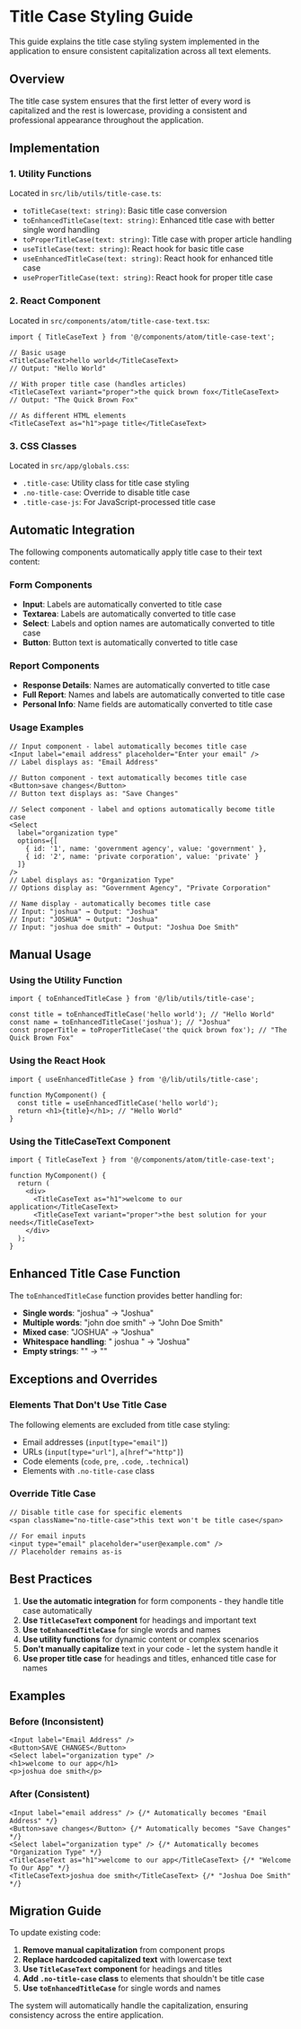 # Title Case Styling Guide

This guide explains the title case styling system implemented in the application to ensure consistent capitalization across all text elements.

## Overview

The title case system ensures that the first letter of every word is capitalized and the rest is lowercase, providing a consistent and professional appearance throughout the application.

## Implementation

### 1. Utility Functions

Located in `src/lib/utils/title-case.ts`:

- `toTitleCase(text: string)`: Basic title case conversion
- `toEnhancedTitleCase(text: string)`: Enhanced title case with better single word handling
- `toProperTitleCase(text: string)`: Title case with proper article handling
- `useTitleCase(text: string)`: React hook for basic title case
- `useEnhancedTitleCase(text: string)`: React hook for enhanced title case
- `useProperTitleCase(text: string)`: React hook for proper title case

### 2. React Component

Located in `src/components/atom/title-case-text.tsx`:

```tsx
import { TitleCaseText } from '@/components/atom/title-case-text';

// Basic usage
<TitleCaseText>hello world</TitleCaseText>
// Output: "Hello World"

// With proper title case (handles articles)
<TitleCaseText variant="proper">the quick brown fox</TitleCaseText>
// Output: "The Quick Brown Fox"

// As different HTML elements
<TitleCaseText as="h1">page title</TitleCaseText>
```

### 3. CSS Classes

Located in `src/app/globals.css`:

- `.title-case`: Utility class for title case styling
- `.no-title-case`: Override to disable title case
- `.title-case-js`: For JavaScript-processed title case

## Automatic Integration

The following components automatically apply title case to their text content:

### Form Components
- **Input**: Labels are automatically converted to title case
- **Textarea**: Labels are automatically converted to title case
- **Select**: Labels and option names are automatically converted to title case
- **Button**: Button text is automatically converted to title case

### Report Components
- **Response Details**: Names are automatically converted to title case
- **Full Report**: Names and labels are automatically converted to title case
- **Personal Info**: Name fields are automatically converted to title case

### Usage Examples

```tsx
// Input component - label automatically becomes title case
<Input label="email address" placeholder="Enter your email" />
// Label displays as: "Email Address"

// Button component - text automatically becomes title case
<Button>save changes</Button>
// Button text displays as: "Save Changes"

// Select component - label and options automatically become title case
<Select 
  label="organization type" 
  options={[
    { id: '1', name: 'government agency', value: 'government' },
    { id: '2', name: 'private corporation', value: 'private' }
  ]}
/>
// Label displays as: "Organization Type"
// Options display as: "Government Agency", "Private Corporation"

// Name display - automatically becomes title case
// Input: "joshua" → Output: "Joshua"
// Input: "JOSHUA" → Output: "Joshua"
// Input: "joshua doe smith" → Output: "Joshua Doe Smith"
```

## Manual Usage

### Using the Utility Function

```tsx
import { toEnhancedTitleCase } from '@/lib/utils/title-case';

const title = toEnhancedTitleCase('hello world'); // "Hello World"
const name = toEnhancedTitleCase('joshua'); // "Joshua"
const properTitle = toProperTitleCase('the quick brown fox'); // "The Quick Brown Fox"
```

### Using the React Hook

```tsx
import { useEnhancedTitleCase } from '@/lib/utils/title-case';

function MyComponent() {
  const title = useEnhancedTitleCase('hello world');
  return <h1>{title}</h1>; // "Hello World"
}
```

### Using the TitleCaseText Component

```tsx
import { TitleCaseText } from '@/components/atom/title-case-text';

function MyComponent() {
  return (
    <div>
      <TitleCaseText as="h1">welcome to our application</TitleCaseText>
      <TitleCaseText variant="proper">the best solution for your needs</TitleCaseText>
    </div>
  );
}
```

## Enhanced Title Case Function

The `toEnhancedTitleCase` function provides better handling for:

- **Single words**: "joshua" → "Joshua"
- **Multiple words**: "john doe smith" → "John Doe Smith"
- **Mixed case**: "JOSHUA" → "Joshua"
- **Whitespace handling**: "  joshua  " → "Joshua"
- **Empty strings**: "" → ""

## Exceptions and Overrides

### Elements That Don't Use Title Case

The following elements are excluded from title case styling:

- Email addresses (`input[type="email"]`)
- URLs (`input[type="url"]`, `a[href^="http"]`)
- Code elements (`code`, `pre`, `.code`, `.technical`)
- Elements with `.no-title-case` class

### Override Title Case

```tsx
// Disable title case for specific elements
<span className="no-title-case">this text won't be title case</span>

// For email inputs
<input type="email" placeholder="user@example.com" />
// Placeholder remains as-is
```

## Best Practices

1. **Use the automatic integration** for form components - they handle title case automatically
2. **Use `TitleCaseText` component** for headings and important text
3. **Use `toEnhancedTitleCase`** for single words and names
4. **Use utility functions** for dynamic content or complex scenarios
5. **Don't manually capitalize** text in your code - let the system handle it
6. **Use proper title case** for headings and titles, enhanced title case for names

## Examples

### Before (Inconsistent)
```tsx
<Input label="Email Address" />
<Button>SAVE CHANGES</Button>
<Select label="organization type" />
<h1>welcome to our app</h1>
<p>joshua doe smith</p>
```

### After (Consistent)
```tsx
<Input label="email address" /> {/* Automatically becomes "Email Address" */}
<Button>save changes</Button> {/* Automatically becomes "Save Changes" */}
<Select label="organization type" /> {/* Automatically becomes "Organization Type" */}
<TitleCaseText as="h1">welcome to our app</TitleCaseText> {/* "Welcome To Our App" */}
<TitleCaseText>joshua doe smith</TitleCaseText> {/* "Joshua Doe Smith" */}
```

## Migration Guide

To update existing code:

1. **Remove manual capitalization** from component props
2. **Replace hardcoded capitalized text** with lowercase text
3. **Use `TitleCaseText` component** for headings and titles
4. **Add `.no-title-case` class** to elements that shouldn't be title case
5. **Use `toEnhancedTitleCase`** for single words and names

The system will automatically handle the capitalization, ensuring consistency across the entire application. 